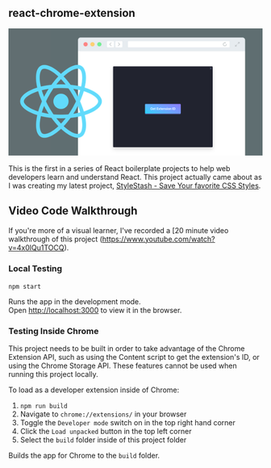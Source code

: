 ## react-chrome-extension
![Alt text](./react-chrome-extension.png?raw=true "Optional Title")

This is the first in a series of React boilerplate projects to help web developers learn and understand React. This project actually came about as I was creating my latest project, [StyleStash - Save Your favorite CSS Styles](https://stylestash.dev).

## Video Code Walkthrough

If you're more of a visual learner, I've recorded a [20 minute video walkthrough of this project (https://www.youtube.com/watch?v=4x0lQu1TOCQ).

### Local Testing

`npm start`

Runs the app in the development mode.<br>
Open [http://localhost:3000](http://localhost:3000) to view it in the browser.

### Testing Inside Chrome

This project needs to be built in order to take advantage of the Chrome Extension API, such as using the Content script to get the extension's ID, or using the Chrome Storage API. These features cannot be used when running this project locally.

To load as a developer extension inside of Chrome:

1. `npm run build` <br>
2. Navigate to `chrome://extensions/` in your browser <br>
3. Toggle the `Developer mode` switch on in the top right hand corner <br>
4. Click the `Load unpacked` button in the top left corner <br>
5. Select the `build` folder inside of this project folder <br>

Builds the app for Chrome to the `build` folder.<br>

